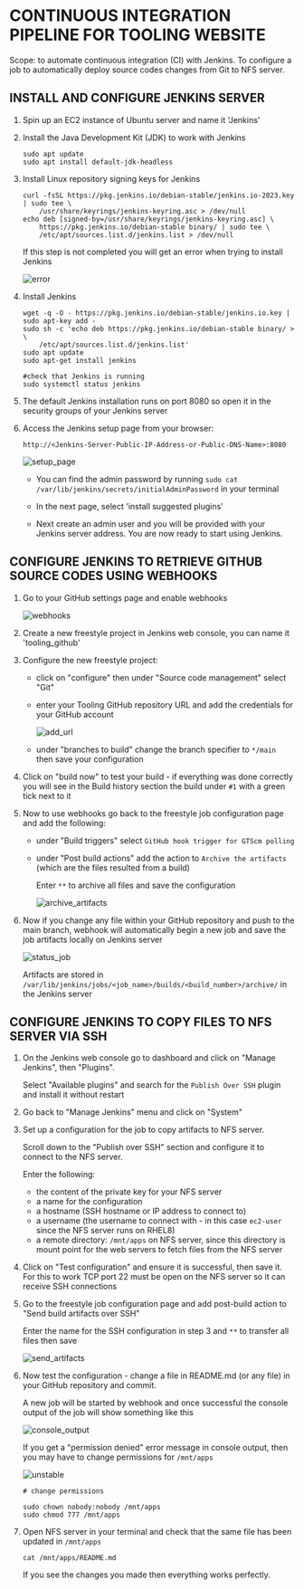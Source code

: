 # CONTINUOUS INTEGRATION PIPELINE FOR TOOLING WEBSITE

Scope: to automate continuous integration (CI) with Jenkins. To configure a job to automatically deploy source codes changes from Git to NFS server.

## INSTALL AND CONFIGURE JENKINS SERVER

1. Spin up an EC2 instance of Ubuntu server and name it 'Jenkins'

2. Install the Java Development Kit (JDK) to work with Jenkins 

    ```
    sudo apt update
    sudo apt install default-jdk-headless
    ```

3. Install Linux repository signing keys for Jenkins 

    ```
    curl -fsSL https://pkg.jenkins.io/debian-stable/jenkins.io-2023.key | sudo tee \
        /usr/share/keyrings/jenkins-keyring.asc > /dev/null
    echo deb [signed-by=/usr/share/keyrings/jenkins-keyring.asc] \
        https://pkg.jenkins.io/debian-stable binary/ | sudo tee \
        /etc/apt/sources.list.d/jenkins.list > /dev/null    
    ```

    If this step is not completed you will get an error when trying to install Jenkins

    ![error](./screenshots_9/keys_error.png)

4. Install Jenkins

    ```
    wget -q -O - https://pkg.jenkins.io/debian-stable/jenkins.io.key | sudo apt-key add -
    sudo sh -c 'echo deb https://pkg.jenkins.io/debian-stable binary/ > \
        /etc/apt/sources.list.d/jenkins.list'
    sudo apt update
    sudo apt-get install jenkins

    #check that Jenkins is running
    sudo systemctl status jenkins
    ```

5. The default Jenkins installation runs on port 8080 so open it in the security groups of your Jenkins server

6. Access the Jenkins setup page from your browser:

    `http://<Jenkins-Server-Public-IP-Address-or-Public-DNS-Name>:8080`

    ![setup_page](./screenshots_9/jenkins_setup_page.png)

    - You can find the admin password by running `sudo cat /var/lib/jenkins/secrets/initialAdminPassword` in your terminal

    - In the next page, select 'install suggested plugins'

    - Next create an admin user and you will be provided with your Jenkins server address. You are now ready to start using Jenkins.


## CONFIGURE JENKINS TO RETRIEVE GITHUB SOURCE CODES USING WEBHOOKS

1. Go to your GitHub settings page and enable webhooks

    ![webhooks](./screenshots_9/webhook_github.gif)

2. Create a new freestyle project in Jenkins web console, you can name it 'tooling_github'

3. Configure the new freestyle project:

    - click on "configure" then under "Source code management" select "Git"

    - enter your Tooling GitHub repository URL and add the credentials for your GitHub account

        ![add_url](./screenshots_9/add_github_url_and_password.png)

    - under "branches to build" change the branch specifier to ` */main ` then save your configuration

4. Click on "build now" to test your build - if everything was done correctly you will see in the Build history section the build under `#1` with a green tick next to it

5. Now to use webhooks go back to the freestyle job configuration page and add the following:

    - under "Build triggers" select `GitHub hook trigger for GTScm polling`

    - under "Post build actions" add the action to `Archive the artifacts` (which are the files resulted from a build)
    
         Enter `**` to archive all files and save the configuration

        ![archive_artifacts](./screenshots_9/archive_artifacts.gif)

6. Now if you change any file within your GitHub repository and push to the main branch, webhook will automatically begin a new job and save the job artifacts locally on Jenkins server

    ![status_job](./screenshots_9/status_job.png)

    Artifacts are stored in `/var/lib/jenkins/jobs/<job_name>/builds/<build_number>/archive/` in the Jenkins server


## CONFIGURE JENKINS TO COPY FILES TO NFS SERVER VIA SSH

1. On the Jenkins web console go to dashboard and click on "Manage Jenkins", then "Plugins".

    Select "Available plugins" and search for the `Publish Over SSH` plugin and install it without restart

2. Go back to "Manage Jenkins" menu and click on "System"

3. Set up a configuration for the job to copy artifacts to  NFS server.

    Scroll down to the "Publish over SSH" section and configure it to connect to the NFS server.

    Enter the following: 
    - the content of the private key for your NFS server
    - a name for the configuration
    - a hostname (SSH hostname or IP address to connect to)
    - a username (the username to connect with - in this case `ec2-user` since the NFS server runs on RHEL8)
    - a remote directory: `/mnt/apps` on NFS server, since this directory is mount point for the web servers to fetch files from the NFS server

4. Click on "Test configuration" and ensure it is successful, then save it. For this to work TCP port 22 must be open on the NFS server so it can receive SSH connections

5. Go to the freestyle job configuration page and add post-build action to "Send build artifacts over SSH"

    Enter the name for the SSH configuration in step 3 and `**` to transfer all files then save

    ![send_artifacts](./screenshots_9/send_artifacts_over_ssh.png)

6. Now test the configuration - change a file in README.md (or any file) in your GitHub repository and commit.

    A new job will be started by webhook and once successful the console output of the job will show something like this

    ![console_output](./screenshots_9/transfer_%20console_otuput.png)


    If you get a "permission denied" error message in console output, then you may have to change permissions for `/mnt/apps`

    ![unstable](./screenshots_9/build_error_permission.png)


    ```
    # change permissions 

    sudo chown nobody:nobody /mnt/apps
    sudo chmod 777 /mnt/apps
    ```

7. Open NFS server in your terminal and check that the same file has been updated in `/mnt/apps` 

    `cat /mnt/apps/README.md`

    If you see the changes you made then everything works perfectly.

